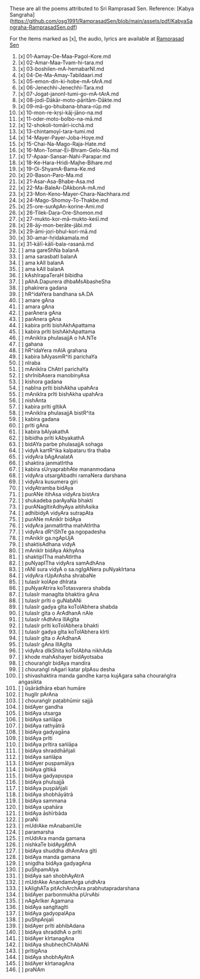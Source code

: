 These are all the poems attributed to Sri Ramprasad Sen.
Reference: [Kabya Sangraha] (https://github.com/osg1991/RamprasadSen/blob/main/assets/pdf/KabyaSangraha-RamprasadSen.pdf)


For the items marked as [x], the audio, lyrics are available at [Ramprasad Sen](https://osg1991.github.io/RamprasadSen/)


1.  [x] 01-Aamay-De-Maa-Pagol-Kore.md
2.  [x] 02-Amar-Maa-Tvam-hi-tara.md
3.  [x] 03-boshilen-mA-hemabarNI.md
4.  [x] 04-De-Ma-Amay-Tabildaari.md
5.  [x] 05-emon-din-ki-hobe-mA-tArA.md
6.  [x] 06-Jenechhi-Jenechhi-Tara.md
7.  [x] 07-Jogat-janonI-tumi-go-mA-tArA.md
8.  [x] 08-jodi-Dākār-moto-pāritām-Dākte.md
9.  [x] 09-mā-go-bhubana-bhara-rūp.md
10. [x] 10-mon-re-kṛṣi-kāj-jāno-na.md
11. [x] 11-oder-moto-bolbo-na-mā.md
12. [x] 12-shokoli-tomāri-icchā.md
13. [x] 13-chintamoyī-tara-tumi.md
14. [x] 14-Mayer-Payer-Joba-Hoye.md
15. [x] 15-Chai-Na-Mago-Raja-Hate.md
16. [x] 16-Mon-Tomar-Ei-Bhram-Gelo-Na.md
17. [x] 17-Apaar-Sansar-Nahi-Parapar.md
18. [x] 18-Ke-Hara-Hridi-Majhe-Bihare.md
19. [x] 19-Oi-ShyamA-Bama-Ke.md
20. [x] 20-Bason-Paro-Ma.md
21. [x] 21-Asar-Asa-Bhabe-Asa.md
22. [x] 22-Ma-BaleAr-DAkbonA-mA.md
23. [x] 23-Mon-Keno-Mayer-Chara-Nachhara.md
24. [x] 24-Mago-Shomoy-To-Thakbe.md
25. [x] 25-ore-surApAn-korine-Ami.md
26. [x] 26-Tilek-Daṛa-Ore-Shomon.md
27. [x] 27-mukto-kor-mā-mukto-keśī.md
28. [x] 28-āẏ-mon-beṛāte-jābi.md
29. [x] 29-āmi-joṛi-bhul-kori-mā.md
30. [x] 30-amar-hṛidakamala.md
31. [x] 31-kālī-kālī-bala-rasanā.md
32. [ ] ama gareShNa balanA  
33. [ ] ama sarasbatI balanA 
34. [ ] ama kAlI balanA      
35. [ ] ama kAlI balanA      
36. [ ] kAshIrapaTeraH bibidha
37. [ ] pAhA.Dapurera dhbaMsAbasheSha
38. [ ] phakirera gadana
39. [ ] hR^idaYera bandhana sA.DA
40. [ ] amare gAna
41. [ ] amara gAna
42. [ ] parAnera gAna
43. [ ] parAnera gAna
44. [ ] kabira prIti bishAkhApattama
45. [ ] kabira prIti bishAkhApattama
46. [ ] mAnikIra phulasajjA o hA.NTe
47. [ ] gahana
48. [ ] hR^idaYera mAlA grahana
49. [ ] kabira bAlyasmR^iti parichaYa
50. [ ] nIraba
51. [ ] mAnikIra ChAtrI parichaYa
52. [ ] shrInibAsera manobinyAsa
53. [ ] kishora gadana
54. [ ] nabIna prIti bishAkha upahAra
55. [ ] mAnikIra prIti bishAkha upahAra
56. [ ] nishAnta
57. [ ] kabira prIti gItikA
58. [ ] mAnikIra phulasajjA bistR^ita
59. [ ] kabira gadana
60. [ ] prIti gAna
61. [ ] kabira bAlyakathA
62. [ ] bibidha prIti kAbyakathA
63. [ ] bidAYa parbe phulasajjA sohaga
64. [ ] vidyA kartR^ika kalpataru tIra thaba  
65. [ ] vidyAra bAgAnalatA  
66. [ ] shaktira janmatIrtha  
67. [ ] kabira sUryaprabhAte mananmodana  
68. [ ] vidyAra utsargAbadhi ramaNera darshana  
69. [ ] vidyAra kusumera giri  
70. [ ] vidyAtramba bidAya  
71. [ ] purANe itihAsa vidyAra bistAra  
72. [ ] shukadeba parAyaNa bhakti  
73. [ ] purANagItirAdhyAya aitihAsika  
74. [ ] adhibidyA vidyAra sutrapAta  
75. [ ] purANe mAnikIr bidAya  
76. [ ] vidyAra janmatIrtha mahAtIrtha  
77. [ ] vidyAra dR^iShTe ga.ngopadesha  
78. [ ] mAnikIr ga.ngApUjA  
79. [ ] shaktisAdhana vidyA  
80. [ ] mAnikIr bidAya AkhyAna  
81. [ ] shaktipITha mahAtIrtha  
82. [ ] puNyapITha vidyAra samAdhAna  
83. [ ] rANI sura vidyA o sa.ngIgANera puNyakIrtana
84. [ ] vidyAra rUpArAsha shrabaNe  
85. [ ] tulasIr kolApe dhIrata  
86. [ ] puNyarAtrira koTotasvarera shabda  
87. [ ] tulasIr managIta bhaktira gAna  
88. [ ] tulasIr prIti o guNabANi  
89. [ ] tulasIr gadya gIta koTolAbhera shabda  
90. [ ] tulasIr gIta o ArAdhanA nAle  
91. [ ] tulasIr rAdhAra lIlAgIta  
92. [ ] tulasIr prIti koTolAbhera bhakti  
93. [ ] tulasIr gadya gIta koTolAbhera kIrti  
94. [ ] tulasIr gIta o ArAdhanA  
95. [ ] tulasIr gAna lIlAgIta  
96. [ ] vidyAra dIkShita koTolAbha nikhAda
97. [ ] khode mahAshayer bidAyotsaba  
98. [ ] chouraṅgIr bidAya mandira  
99. [ ] chouraṅgI nAgari katar pIpAsu desha  
100. [ ] shivashaktira manda gandhe karṇa kujAgara saha chouraṅgIra aṅgasikta  
101. [ ] ūṣārādhāra ebaṅ humāre  
102. [ ] huglIr pArAna  
103. [ ] chouraṅgIr paṭabhūmir sajjā  
104. [ ] bidAyer gandha  
105. [ ] bidAya utsarga  
106. [ ] bidAya saṅlāpa  
107. [ ] bidAya rathyātrā  
108. [ ] bidAya gadyagāna  
109. [ ] bidAya prIti  
110. [ ] bidAya prItira saṅlāpa  
111. [ ] bidAya shraddhāñjali  
112. [ ] bidAya saṅlāpa  
113. [ ] bidAyer puṣpamālya  
114. [ ] bidAya gItikā  
115. [ ] bidAya gadyapuṣpa  
116. [ ] bidAya phulsajjā  
117. [ ] bidAya puṣpāñjali  
118. [ ] bidAya shobhāyātrā  
119. [ ] bidAya sammana  
120. [ ] bidAya upahāra  
121. [ ] bidAya āshīrbāda  
122. [ ] praNi  
123. [ ] mUdrAke mAnabamUle  
124. [ ] paramarsha  
125. [ ] mUdrAra manda gamana  
126. [ ] nishkaTe bidAygAthA  
127. [ ] bidAya shuddha dhAmAra gIti  
128. [ ] bidAya manda gamana  
129. [ ] snigdha bidAya gadyagAna  
130. [ ] puShpamAlya  
131. [ ] bidAya saṅ shobhAyAtrA  
132. [ ] mUdrAke AnandamArga uṅdhAra  
133. [ ] kAlighATa pitAchArchAra prabhutapradarshana  
134. [ ] bidAyer parbonmukha pUrvAbi  
135. [ ] nAgArIker Agamana  
136. [ ] bidAya saṅgItagIti  
137. [ ] bidAya gadyopalApa  
138. [ ] puShpAnjali  
139. [ ] bidAyer prIti abhibAdana  
140. [ ] bidAya shraddhA o prIti  
141. [ ] bidAyer kIrtanagAna  
142. [ ] bidAya shubhechChAbANi  
143. [ ] prItigAna  
144. [ ] bidAya shobhAyAtrA  
145. [ ] bidAyer kIrtanagAna  
146. [ ] praNAm

